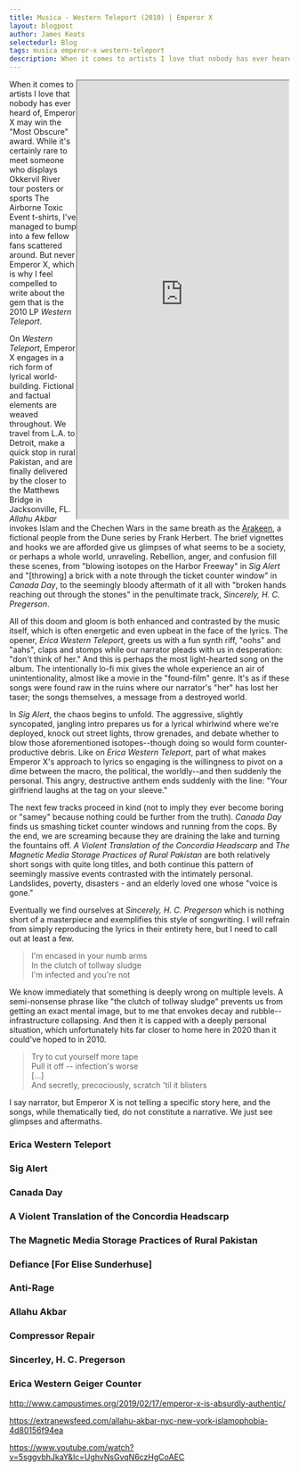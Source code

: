 ```yaml
---
title: Musica - Western Teleport (2010) | Emperor X
layout: blogpost
author: James Keats
selectedurl: Blog
tags: musica emperor-x western-teleport
description: When it comes to artists I love that nobody has ever heard of, Emperor X may win the "Most Obscure" award. 
---
```


<iframe align="right"
    class="ml-8 mb-8"
    style="width: 380px; height: 786px;" 
    src="https://bandcamp.com/EmbeddedPlayer/album=2262778999/size=large/bgcol=ffffff/linkcol=df7046/transparent=true/" 
    seamless>
        <a href="https://emperorx.bandcamp.com/album/western-teleport">Western Teleport by Emperor X</a>
</iframe>

When it comes to artists I love that nobody has ever heard of, Emperor X may win the "Most Obscure" award. While it's certainly rare to meet someone who displays Okkervil River tour posters or sports The Airborne Toxic Event t-shirts, I've managed to bump into a few fellow fans scattered around. But never Emperor X, which is why I feel compelled to write about the gem that is the 2010 LP *Western Teleport*.

On *Western Teleport*, Emperor X engages in a rich form of lyrical world-building. Fictional and factual elements are weaved throughout. We travel from L.A. to Detroit, make a quick stop in rural Pakistan, and are finally delivered by the closer to the Matthews Bridge in Jacksonville, FL. *Allahu Akbar* invokes Islam and the Chechen Wars in the same breath as the [Arakeen](https://en.wikipedia.org/wiki/Arrakis), a fictional people from the Dune series by Frank Herbert. The brief vignettes and hooks we are afforded give us glimpses of what seems to be a society, or perhaps a whole world, unraveling. Rebellion, anger, and confusion fill these scenes, from "blowing isotopes on the Harbor Freeway" in *Sig Alert* and "[throwing] a brick with a note through the ticket counter window" in *Canada Day*, to the seemingly bloody aftermath of it all with "broken hands reaching out through the stones" in the penultimate track, *Sincerely, H. C. Pregerson*.

All of this doom and gloom is both enhanced and contrasted by the music itself, which is often energetic and even upbeat in the face of the lyrics. The opener, *Erica Western Teleport*, greets us with a fun synth riff, "oohs" and "aahs", claps and stomps while our narrator pleads with us in desperation: "don't think of her." And this is perhaps the most light-hearted song on the album. The intentionally lo-fi mix gives the whole experience an air of unintentionality, almost like a movie in the "found-film" genre. It's as if these songs were found raw in the ruins where our narrator's "her" has lost her taser; the songs themselves, a message from a destroyed world.

In *Sig Alert*, the chaos begins to unfold. The aggressive, slightly syncopated, jangling intro prepares us for a lyrical whirlwind where we're deployed, knock out street lights, throw grenades, and debate whether to blow those aforementioned isotopes--though doing so would form counter-productive debris. Like on *Erica Western Teleport*, part of what makes Emperor X's approach to lyrics so engaging is the willingness to pivot on a dime between the macro, the political, the worldly--and then suddenly the personal. This angry, destructive anthem ends suddenly with the line: "Your girlfriend laughs at the tag on your sleeve."

The next few tracks proceed in kind (not to imply they ever become boring or "samey" because nothing could be further from the truth). *Canada Day* finds us smashing ticket counter windows and running from the cops. By the end, we are screaming because they are draining the lake and turning the fountains off. *A Violent Translation of the Concordia Headscarp* and *The Magnetic Media Storage Practices of Rural Pakistan* are both relatively short songs with quite long titles, and both continue this pattern of seemingly massive events contrasted with the intimately personal. Landslides, poverty, disasters - and an elderly loved one whose "voice is gone."

Eventually we find ourselves at *Sincerely, H. C. Pregerson* which is nothing short of a masterpiece and exemplifies this style of songwriting. I will refrain from simply reproducing the lyrics in their entirety here, but I need to call out at least a few.

> I'm encased in your numb arms<br>
> In the clutch of tollway sludge<br>
> I'm infected and you're not<br>

We know immediately that something is deeply wrong on multiple levels. A semi-nonsense phrase like "the clutch of tollway sludge" prevents us from getting an exact mental image, but to me that envokes decay and rubble--infrastructure collapsing. And then it is capped with a deeply personal situation, which unfortunately hits far closer to home here in 2020 than it could've hoped to in 2010.

> Try to cut yourself more tape<br>
> Pull it off -- infection's worse<br>
> [...]<br>
> And secretly, precociously, scratch 'til it blisters<br>


I say narrator, but Emperor X is not telling a specific story here, and the songs, while thematically tied, do not constitute a narrative. We just see glimpses and aftermaths.

### Erica Western Teleport

### Sig Alert

### Canada Day

### A Violent Translation of the Concordia Headscarp

### The Magnetic Media Storage Practices of Rural Pakistan

### Defiance [For Elise Sunderhuse]

### Anti-Rage

### Allahu Akbar

### Compressor Repair

### Sincerley, H. C. Pregerson

### Erica Western Geiger Counter

http://www.campustimes.org/2019/02/17/emperor-x-is-absurdly-authentic/

https://extranewsfeed.com/allahu-akbar-nyc-new-york-islamophobia-4d80156f94ea

https://www.youtube.com/watch?v=5sggvbhJkaY&lc=UghvNsGvqN6czHgCoAEC

